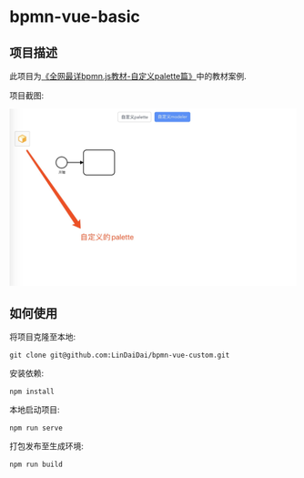 # bpmn-vue-basic

## 项目描述

此项目为[《全网最详bpmn.js教材-自定义palette篇》](https://juejin.im/post/5df197c4f265da33bd4976af)中的教材案例.

项目截图:

<img src="./public/image/screenshot.png" alt="img1" style="zoom:50%;" />



## 如何使用

将项目克隆至本地:

```
git clone git@github.com:LinDaiDai/bpmn-vue-custom.git
```

安装依赖:

```
npm install
```

本地启动项目:

```
npm run serve
```

打包发布至生成环境:

```
npm run build
```


